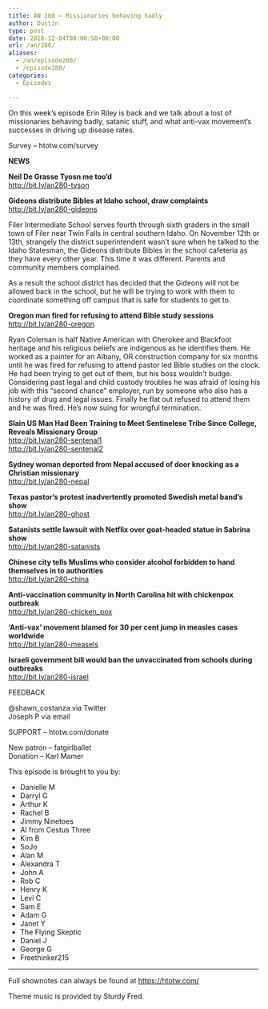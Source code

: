 ```yaml
---
title: AN 280 – Missionaries behaving badly
author: Dustin
type: post
date: 2018-12-04T08:00:58+00:00
url: /an/280/
aliases: 
  - /an/episode280/
  - /episode280/
categories:
  - Episodes

---
```

<div id="buzzsprout-player-10552829"></div><script src="https://www.buzzsprout.com/1983601/10552829-episode-280-missionaries-behaving-badly.js?container_id=buzzsprout-player-10552829&player=small" type="text/javascript" charset="utf-8"></script>

On this week&#8217;s episode Erin Riley is back and we talk about a lost of missionaries behaving badly, satanic stuff, and what anti-vax movement&#8217;s successes in driving up disease rates.

<!--more-->

Survey &#8211; htotw.com/survey

**NEWS**

**Neil De Grasse Tyosn me too’d**  
<a href="http://bit.ly/an280-tyson" target="_blank" rel="noopener">http://bit.ly/an280-tyson</a>

**Gideons distribute Bibles at Idaho school, draw complaints**  
<a href="http://bit.ly/an280-gideons" target="_blank" rel="noopener">http://bit.ly/an280-gideons</a>

Filer Intermediate School serves fourth through sixth graders in the small town of Filer near Twin Falls in central southern Idaho. On November 12th or 13th, strangely the district superintendent wasn’t sure when he talked to the Idaho Statesman, the Gideons distribute Bibles in the school cafeteria as they have every other year. This time it was different. Parents and community members complained.

As a result the school district has decided that the Gideons will not be allowed back in the school, but he will be trying to work with them to coordinate something off campus that is safe for students to get to.

**Oregon man fired for refusing to attend Bible study sessions**  
<a href="http://bit.ly/an280-oregon" target="_blank" rel="noopener">http://bit.ly/an280-oregon</a>

Ryan Coleman is half Native American with Cherokee and Blackfoot heritage and his religious beliefs are indigenous as he identifies them. He worked as a painter for an Albany, OR construction company for six months until he was fired for refusing to attend pastor led Bible studies on the clock. He had been trying to get out of them, but his boss wouldn’t budge. Considering past legal and child custody troubles he was afraid of losing his job with this “second chance” employer, run by someone who also has a history of drug and legal issues. Finally he flat out refused to attend them and he was fired. He’s now suing for wrongful termination.

**Slain US Man Had Been Training to Meet Sentinelese Tribe Since College, Reveals Missionary Group**  
<a href="http://bit.ly/an280-sentenal1" target="_blank" rel="noopener">http://bit.ly/an280-sentenal1</a>  
<a href="http://bit.ly/an280-sentenal2" target="_blank" rel="noopener">http://bit.ly/an280-sentenal2</a>

**Sydney woman deported from Nepal accused of door knocking as a Christian missionary**  
<a href="http://bit.ly/an280-nepal" target="_blank" rel="noopener">http://bit.ly/an280-nepal</a>

**Texas pastor&#8217;s protest inadvertently promoted Swedish metal band&#8217;s show**  
<a href="http://bit.ly/an280-ghost" target="_blank" rel="noopener">http://bit.ly/an280-ghost</a>

**Satanists settle lawsuit with Netflix over goat-headed statue in Sabrina show**  
<a href="http://bit.ly/an280-satanists" target="_blank" rel="noopener">http://bit.ly/an280-satanists</a>

**Chinese city tells Muslims who consider alcohol forbidden to hand themselves in to authorities**  
<a href="http://bit.ly/an280-china" target="_blank" rel="noopener">http://bit.ly/an280-china</a>

**Anti-vaccination community in North Carolina hit with chickenpox outbreak**  
<a href="http://bit.ly/an280-chicken_pox" target="_blank" rel="noopener">http://bit.ly/an280-chicken_pox</a>

**&#8216;Anti-vax&#8217; movement blamed for 30 per cent jump in measles cases worldwide**  
<a href="http://bit.ly/an280-measels" target="_blank" rel="noopener">http://bit.ly/an280-measels</a>

**Israeli government bill would ban the unvaccinated from schools during outbreaks**  
<a href="http://bit.ly/an280-israel" target="_blank" rel="noopener">http://bit.ly/an280-israel</a>

FEEDBACK

@shawn_costanza via Twitter  
Joseph P via email

SUPPORT &#8211; htotw.com/donate

New patron &#8211; fatgirlballet  
Donation &#8211; Karl Mamer

This episode is brought to you by:

  * Danielle M
  * Darryl G
  * Arthur K
  * Rachel B
  * Jimmy Ninetoes
  * Al from Cestus Three
  * Kim B
  * SoJo
  * Alan M
  * Alexandra T
  * John A
  * Rob C
  * Henry K
  * Levi C
  * Sam E
  * Adam G
  * Janet Y
  * The Flying Skeptic
  * Daniel J
  * George G
  * Freethinker215

<hr width="500" />

Full shownotes can always be found at <https://htotw.com/>  

Theme music is provided by Sturdy Fred.